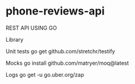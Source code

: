 # phone-reviews-api
REST API USING GO

Library

Unit tests
go get github.com/stretchr/testify

Mocks
go install github.com/matryer/moq@latest

Logs
go get -u go.uber.org/zap